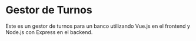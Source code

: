 # Gestor de Turnos

Este es un gestor de turnos para un banco utilizando Vue.js en el frontend y Node.js con Express en el backend.
